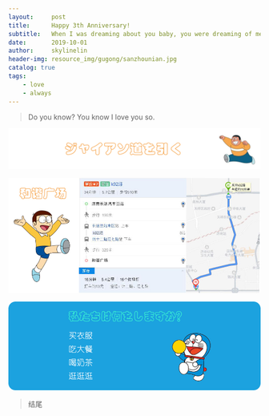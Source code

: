 ```yaml
---
layout:     post
title:      Happy 3th Anniversary!
subtitle:   When I was dreaming about you baby, you were dreaming of me.
date:       2019-10-01
author:     skylinelin
header-img: resource_img/gugong/sanzhounian.jpg
catalog: true
tags:
    - love
    - always
---
```


> Do you know? You know I love you so.



![panghu](/resource_img/gugong/panghu1.jpg)

![ch](/resource_img/gugong/changhe.jpg)

![hxgc](/resource_img/gugong/hxgc.jpg)



> 结尾
